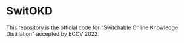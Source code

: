 # SwitOKD
This repository is the official code for "Switchable Online Knowledge Distillation" accepted by ECCV 2022.
